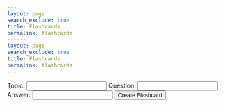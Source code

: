 ```yaml
---
layout: page
search_exclude: true
title: Flashcards
permalink: flashcards
------
layout: page
search_exclude: true
title: Flashcards
permalink: flashcards
---
```

<head>
    <meta charset="UTF-8">
    <meta name="viewport" content="width=device-width, initial-scale=1.0">
    <title>Flashcards App</title>
    <link href="https://fonts.googleapis.com/css?family=Oxygen&display=swap" rel="stylesheet">
</head>
<body>
    <div id="topic-buttons">
        <!-- Buttons will be dynamically populated -->
    </div>
    <div id="flashcard-container">
        <div id="existing-flashcards">
            <!-- Existing flashcards will be dynamically populated here -->
        </div>
        <div id="flashcard-list"></div>
        <form id="flashcard-form">
            <label for="topic">Topic:</label>
            <input type="text" id="topic" name="topic" required>
            <label for="question">Question:</label>
            <input type="text" id="question" name="question" required>
            <label for="answer">Answer:</label>
            <input type="text" id="answer" name="answer" required>
            <button type="submit">Create Flashcard</button>
        </form>
    </div>
    <script>
        const existingFlashcardsContainer = document.getElementById('existing-flashcards');
        const topicButtons = document.getElementById('topic-buttons');
        const flashcardList = document.getElementById('flashcard-list');
        function loadTopicsAndCreateButtons() {
            // You can replace this URL with the actual backend API endpoint
            fetch('http://localhost:8087/api/flashcards/topics')
            .then(response => response.json())
            .then(data => {
                // Clear existing buttons
                topicButtons.innerHTML = '';
                // Populate buttons based on available topics
                data.forEach(topic => {
                    const button = document.createElement('button');
                    button.textContent = topic;
                    button.onclick = function() {
                        loadFlashcardsByTopic(topic);
                    };
                    topicButtons.appendChild(button);
                });
                // Trigger loading flashcards based on the initial selected topic (first button)
                if (data.length > 0) {
                    loadFlashcardsByTopic(data[0]);
                }
            })
            .catch(error => {
                console.error('Error fetching topics:', error);
            });
        }
        function loadExistingFlashcards() {
            // Fetch existing flashcards from the backend
            fetch('http://localhost:8087/api/flashcards/')
                .then(response => response.json())
                .then(data => {
                    // Clear existing flashcards
                    existingFlashcardsContainer.innerHTML = '';
                    // Populate existing flashcards section with the fetched data
                    data.forEach(flashcard => {
                        const flashcardItem = document.createElement('div');
                        flashcardItem.innerHTML = `<strong>Topic:</strong> ${flashcard.topic}<br><strong>Question:</strong> ${flashcard.question}<br><strong>Answer:</strong> ${flashcard.answer}`;
                        existingFlashcardsContainer.appendChild(flashcardItem);
                    });
                })
                .catch(error => {
                    console.error('Error fetching existing flashcards:', error);
                });
        }
        function loadFlashcardsByTopic(selectedTopic) {
            // You can replace this URL with the actual backend API endpoint
            fetch(`http://localhost:8087/api/flashcards?topic=${selectedTopic}`)
            .then(response => response.json())
            .then(data => {
                // Clear the flashcard list
                flashcardList.innerHTML = '';
                // Populate the flashcard list with the fetched data
                data.forEach(flashcard => {
                    const listItem = document.createElement('li');
                    listItem.innerHTML = `<strong>Topic:</strong> ${flashcard.topic}<br><strong>Question:</strong> ${flashcard.question}<br><strong>Answer:</strong> ${flashcard.answer}
                        <button data-flashcard-id="${flashcard.id}">Delete</button>`;
                    flashcardList.appendChild(listItem);
                });
            })
            .catch(error => {
                console.error('Error fetching flashcards:', error);
            });
        }
        // Initial load of existing flashcards, topics, and creation of buttons
        loadExistingFlashcards();
        loadTopicsAndCreateButtons();
    </script>
</body>
